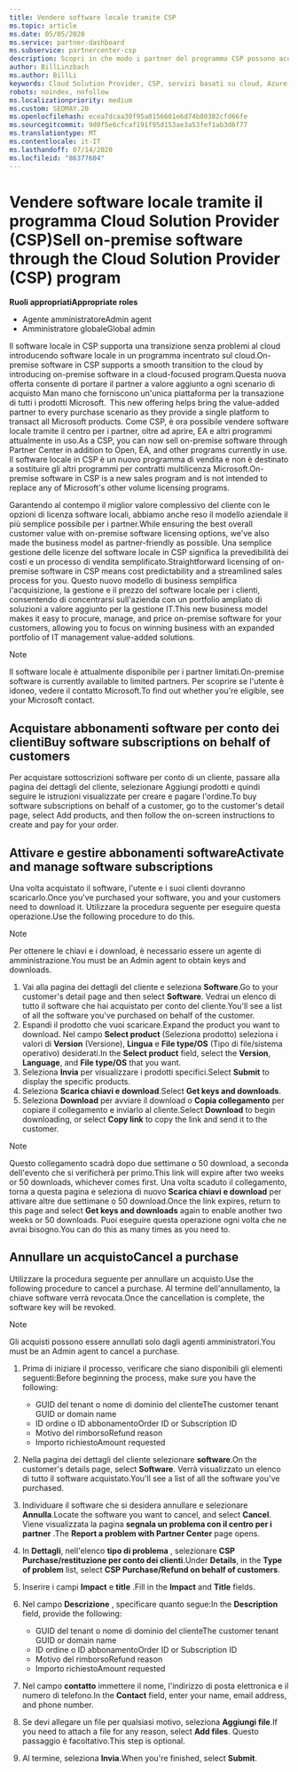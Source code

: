 ```yaml
---
title: Vendere software locale tramite CSP
ms.topic: article
ms.date: 05/05/2020
ms.service: partner-dashboard
ms.subservice: partnercenter-csp
description: Scopri in che modo i partner del programma CSP possono acquistare, gestire, vendere e annullare le sottoscrizioni software locali per conto dei clienti nel centro per i partner.
author: BillLinzbach
ms.author: BillLi
keywords: Cloud Solution Provider, CSP, servizi basati su cloud, Azure, Office 365, Dynamics, partner CSP, vendere in CSP, partner diretto, partner CSP diretto, rivenditore CSP indiretto, CSP diretto, CSP indiretto, modello diretto, modello indiretto, rivenditore indiretto, provider indiretto, provider, server di distribuzione, programma Cloud Solution Provider
robots: noindex, nofollow
ms.localizationpriority: medium
ms.custom: SEOMAY.20
ms.openlocfilehash: ecea7dcaa30f95a0156681e6d74b80382cfd66fe
ms.sourcegitcommit: 9d0f5e6cfcaf191f95d153ae3a53fef1ab3d6f77
ms.translationtype: MT
ms.contentlocale: it-IT
ms.lasthandoff: 07/14/2020
ms.locfileid: "86377604"
---
```

# <a name="sell-on-premise-software-through-the-cloud-solution-provider-csp-program"></a><span data-ttu-id="f70f1-104">Vendere software locale tramite il programma Cloud Solution Provider (CSP)</span><span class="sxs-lookup"><span data-stu-id="f70f1-104">Sell on-premise software through the Cloud Solution Provider (CSP) program</span></span>

<span data-ttu-id="f70f1-105">**Ruoli appropriati**</span><span class="sxs-lookup"><span data-stu-id="f70f1-105">**Appropriate roles**</span></span>

- <span data-ttu-id="f70f1-106">Agente amministratore</span><span class="sxs-lookup"><span data-stu-id="f70f1-106">Admin agent</span></span>
- <span data-ttu-id="f70f1-107">Amministratore globale</span><span class="sxs-lookup"><span data-stu-id="f70f1-107">Global admin</span></span>

<span data-ttu-id="f70f1-108">Il software locale in CSP supporta una transizione senza problemi al cloud introducendo software locale in un programma incentrato sul cloud.</span><span class="sxs-lookup"><span data-stu-id="f70f1-108">On-premise software in CSP supports a smooth transition to the cloud by introducing on-premise software in a cloud-focused program.</span></span><span data-ttu-id="f70f1-109">Questa nuova offerta consente di portare il partner a valore aggiunto a ogni scenario di acquisto Man mano che forniscono un'unica piattaforma per la transazione di tutti i prodotti Microsoft.</span><span class="sxs-lookup"><span data-stu-id="f70f1-109">  This new offering helps bring the value-added partner to every purchase scenario as they provide a single platform to transact all Microsoft products.</span></span> <span data-ttu-id="f70f1-110">Come CSP, è ora possibile vendere software locale tramite il centro per i partner, oltre ad aprire, EA e altri programmi attualmente in uso.</span><span class="sxs-lookup"><span data-stu-id="f70f1-110">As a CSP, you can now sell on-premise software through Partner Center in addition to Open, EA, and other programs currently in use.</span></span> <span data-ttu-id="f70f1-111">Il software locale in CSP è un nuovo programma di vendita e non è destinato a sostituire gli altri programmi per contratti multilicenza Microsoft.</span><span class="sxs-lookup"><span data-stu-id="f70f1-111">On-premise software in CSP is a new sales program and is not intended to replace any of Microsoft's other volume licensing programs.</span></span> 
 
<span data-ttu-id="f70f1-112">Garantendo al contempo il miglior valore complessivo del cliente con le opzioni di licenza software locali, abbiamo anche reso il modello aziendale il più semplice possibile per i partner.</span><span class="sxs-lookup"><span data-stu-id="f70f1-112">While ensuring the best overall customer value with on-premise software licensing options, we've also made the business model as partner-friendly as possible.</span></span> <span data-ttu-id="f70f1-113">Una semplice gestione delle licenze del software locale in CSP significa la prevedibilità dei costi e un processo di vendita semplificato.</span><span class="sxs-lookup"><span data-stu-id="f70f1-113">Straightforward licensing of on-premise software in CSP means cost predictability and a streamlined sales process for you.</span></span> <span data-ttu-id="f70f1-114">Questo nuovo modello di business semplifica l'acquisizione, la gestione e il prezzo del software locale per i clienti, consentendo di concentrarsi sull'azienda con un portfolio ampliato di soluzioni a valore aggiunto per la gestione IT.</span><span class="sxs-lookup"><span data-stu-id="f70f1-114">This new business model makes it easy to procure, manage, and price on-premise software for your customers, allowing you to focus on winning business with an expanded portfolio of IT management value-added solutions.</span></span> 

>[!NOTE]
><span data-ttu-id="f70f1-115">Il software locale è attualmente disponibile per i partner limitati.</span><span class="sxs-lookup"><span data-stu-id="f70f1-115">On-premise software is currently available to limited partners.</span></span> <span data-ttu-id="f70f1-116">Per scoprire se l'utente è idoneo, vedere il contatto Microsoft.</span><span class="sxs-lookup"><span data-stu-id="f70f1-116">To find out whether you're eligible, see your Microsoft contact.</span></span> 


## <a name="buy-software-subscriptions-on-behalf-of-customers"></a><span data-ttu-id="f70f1-117">Acquistare abbonamenti software per conto dei clienti</span><span class="sxs-lookup"><span data-stu-id="f70f1-117">Buy software subscriptions on behalf of customers</span></span>

<span data-ttu-id="f70f1-118">Per acquistare sottoscrizioni software per conto di un cliente, passare alla pagina dei dettagli del cliente, selezionare Aggiungi prodotti e quindi seguire le istruzioni visualizzate per creare e pagare l'ordine.</span><span class="sxs-lookup"><span data-stu-id="f70f1-118">To buy software subscriptions on behalf of a customer, go to the customer's detail page, select Add products, and then follow the on-screen instructions to create and pay for your order.</span></span>

## <a name="activate-and-manage-software-subscriptions"></a><span data-ttu-id="f70f1-119">Attivare e gestire abbonamenti software</span><span class="sxs-lookup"><span data-stu-id="f70f1-119">Activate and manage software subscriptions</span></span>

<span data-ttu-id="f70f1-120">Una volta acquistato il software, l'utente e i suoi clienti dovranno scaricarlo.</span><span class="sxs-lookup"><span data-stu-id="f70f1-120">Once you've purchased your software, you and your customers need to download it.</span></span> <span data-ttu-id="f70f1-121">Utilizzare la procedura seguente per eseguire questa operazione.</span><span class="sxs-lookup"><span data-stu-id="f70f1-121">Use the following procedure to do this.</span></span> 

>[!NOTE]
><span data-ttu-id="f70f1-122">Per ottenere le chiavi e i download, è necessario essere un agente di amministrazione.</span><span class="sxs-lookup"><span data-stu-id="f70f1-122">You must be an Admin agent to obtain keys and downloads.</span></span> 

1. <span data-ttu-id="f70f1-123">Vai alla pagina dei dettagli del cliente e seleziona **Software**.</span><span class="sxs-lookup"><span data-stu-id="f70f1-123">Go to your customer's detail page and then select **Software**.</span></span> <span data-ttu-id="f70f1-124">Vedrai un elenco di tutto il software che hai acquistato per conto del cliente.</span><span class="sxs-lookup"><span data-stu-id="f70f1-124">You'll see a list of all the software you've purchased on behalf of the customer.</span></span> 
2.  <span data-ttu-id="f70f1-125">Espandi il prodotto che vuoi scaricare.</span><span class="sxs-lookup"><span data-stu-id="f70f1-125">Expand the product you want to download.</span></span> <span data-ttu-id="f70f1-126">Nel campo **Select product** (Seleziona prodotto) seleziona i valori di **Version** (Versione), **Lingua** e **File type/OS** (Tipo di file/sistema operativo) desiderati.</span><span class="sxs-lookup"><span data-stu-id="f70f1-126">In the **Select product** field, select the **Version**, **Language**, and **File type/OS** that you want.</span></span> 
3.  <span data-ttu-id="f70f1-127">Seleziona **Invia** per visualizzare i prodotti specifici.</span><span class="sxs-lookup"><span data-stu-id="f70f1-127">Select **Submit** to display the specific products.</span></span> 
4.  <span data-ttu-id="f70f1-128">Seleziona **Scarica chiavi e download**.</span><span class="sxs-lookup"><span data-stu-id="f70f1-128">Select **Get keys and downloads**.</span></span> 
5.  <span data-ttu-id="f70f1-129">Seleziona **Download** per avviare il download o **Copia collegamento** per copiare il collegamento e inviarlo al cliente.</span><span class="sxs-lookup"><span data-stu-id="f70f1-129">Select **Download** to begin downloading, or select **Copy link** to copy the link and send it to the customer.</span></span> 

>[!NOTE]
><span data-ttu-id="f70f1-130">Questo collegamento scadrà dopo due settimane o 50 download, a seconda dell'evento che si verificherà per primo.</span><span class="sxs-lookup"><span data-stu-id="f70f1-130">This link will expire after two weeks or 50 downloads, whichever comes first.</span></span> <span data-ttu-id="f70f1-131">Una volta scaduto il collegamento, torna a questa pagina e seleziona di nuovo **Scarica chiavi e download** per attivare altre due settimane o 50 download.</span><span class="sxs-lookup"><span data-stu-id="f70f1-131">Once the link expires, return to this page and select **Get keys and downloads** again to enable another two weeks or 50 downloads.</span></span> <span data-ttu-id="f70f1-132">Puoi eseguire questa operazione ogni volta che ne avrai bisogno.</span><span class="sxs-lookup"><span data-stu-id="f70f1-132">You can do this as many times as you need to.</span></span> 


## <a name="cancel-a-purchase"></a><span data-ttu-id="f70f1-133">Annullare un acquisto</span><span class="sxs-lookup"><span data-stu-id="f70f1-133">Cancel a purchase</span></span>
<span data-ttu-id="f70f1-134">Utilizzare la procedura seguente per annullare un acquisto.</span><span class="sxs-lookup"><span data-stu-id="f70f1-134">Use the following procedure to cancel a purchase.</span></span> <span data-ttu-id="f70f1-135">Al termine dell'annullamento, la chiave software verrà revocata.</span><span class="sxs-lookup"><span data-stu-id="f70f1-135">Once the cancellation is complete, the software key will be revoked.</span></span> 

>[!NOTE]
><span data-ttu-id="f70f1-136">Gli acquisti possono essere annullati solo dagli agenti amministratori.</span><span class="sxs-lookup"><span data-stu-id="f70f1-136">You must be an Admin agent to cancel a purchase.</span></span> 

1.  <span data-ttu-id="f70f1-137">Prima di iniziare il processo, verificare che siano disponibili gli elementi seguenti:</span><span class="sxs-lookup"><span data-stu-id="f70f1-137">Before beginning the process, make sure you have the following:</span></span> 
    -   <span data-ttu-id="f70f1-138">GUID del tenant o nome di dominio del cliente</span><span class="sxs-lookup"><span data-stu-id="f70f1-138">The customer tenant GUID or domain name</span></span>
    -   <span data-ttu-id="f70f1-139">ID ordine o ID abbonamento</span><span class="sxs-lookup"><span data-stu-id="f70f1-139">Order ID or Subscription ID</span></span>
    -   <span data-ttu-id="f70f1-140">Motivo del rimborso</span><span class="sxs-lookup"><span data-stu-id="f70f1-140">Refund reason</span></span>
    -   <span data-ttu-id="f70f1-141">Importo richiesto</span><span class="sxs-lookup"><span data-stu-id="f70f1-141">Amount requested</span></span>

2.  <span data-ttu-id="f70f1-142">Nella pagina dei dettagli del cliente selezionare **software**.</span><span class="sxs-lookup"><span data-stu-id="f70f1-142">On the customer's details page, select **Software**.</span></span> <span data-ttu-id="f70f1-143">Verrà visualizzato un elenco di tutto il software acquistato.</span><span class="sxs-lookup"><span data-stu-id="f70f1-143">You'll see a list of all the software you've purchased.</span></span> 

3.  <span data-ttu-id="f70f1-144">Individuare il software che si desidera annullare e selezionare **Annulla**.</span><span class="sxs-lookup"><span data-stu-id="f70f1-144">Locate the software you want to cancel, and select **Cancel**.</span></span> <span data-ttu-id="f70f1-145">Viene visualizzata la pagina **segnala un problema con il centro per i partner** .</span><span class="sxs-lookup"><span data-stu-id="f70f1-145">The **Report a problem with Partner Center** page opens.</span></span> 

4.  <span data-ttu-id="f70f1-146">In **Dettagli**, nell'elenco **tipo di problema** , selezionare **CSP Purchase/restituzione per conto dei clienti**.</span><span class="sxs-lookup"><span data-stu-id="f70f1-146">Under **Details**, in the **Type of problem** list, select **CSP Purchase/Refund on behalf of customers**.</span></span>

5.  <span data-ttu-id="f70f1-147">Inserire i campi **Impact** e **title** .</span><span class="sxs-lookup"><span data-stu-id="f70f1-147">Fill in the **Impact** and **Title** fields.</span></span> 

6.  <span data-ttu-id="f70f1-148">Nel campo **Descrizione** , specificare quanto segue:</span><span class="sxs-lookup"><span data-stu-id="f70f1-148">In the **Description** field, provide the following:</span></span> 
    -   <span data-ttu-id="f70f1-149">GUID del tenant o nome di dominio del cliente</span><span class="sxs-lookup"><span data-stu-id="f70f1-149">The customer tenant GUID or domain name</span></span>
    -   <span data-ttu-id="f70f1-150">ID ordine o ID abbonamento</span><span class="sxs-lookup"><span data-stu-id="f70f1-150">Order ID or Subscription ID</span></span>
    -   <span data-ttu-id="f70f1-151">Motivo del rimborso</span><span class="sxs-lookup"><span data-stu-id="f70f1-151">Refund reason</span></span>
    -   <span data-ttu-id="f70f1-152">Importo richiesto</span><span class="sxs-lookup"><span data-stu-id="f70f1-152">Amount requested</span></span>

7.  <span data-ttu-id="f70f1-153">Nel campo **contatto** immettere il nome, l'indirizzo di posta elettronica e il numero di telefono.</span><span class="sxs-lookup"><span data-stu-id="f70f1-153">In the **Contact** field, enter your name, email address, and phone number.</span></span> 

8.  <span data-ttu-id="f70f1-154">Se devi allegare un file per qualsiasi motivo, seleziona **Aggiungi file**.</span><span class="sxs-lookup"><span data-stu-id="f70f1-154">If you need to attach a file for any reason, select **Add files**.</span></span> <span data-ttu-id="f70f1-155">Questo passaggio è facoltativo.</span><span class="sxs-lookup"><span data-stu-id="f70f1-155">This step is optional.</span></span> 

9.  <span data-ttu-id="f70f1-156">Al termine, seleziona **Invia**.</span><span class="sxs-lookup"><span data-stu-id="f70f1-156">When you're finished, select **Submit**.</span></span>